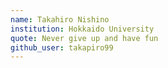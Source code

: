 ```yaml
---
name: Takahiro Nishino
institution: Hokkaido University
quote: Never give up and have fun
github_user: takapiro99
---
```

